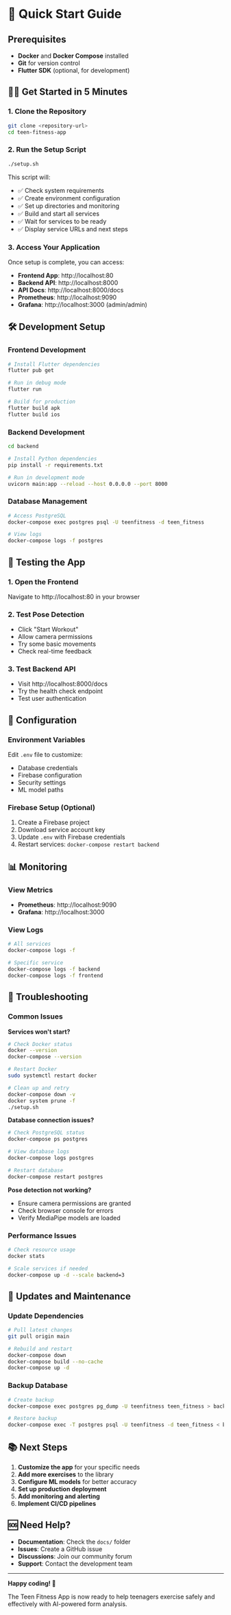 # 🚀 Quick Start Guide

## Prerequisites

- **Docker** and **Docker Compose** installed
- **Git** for version control
- **Flutter SDK** (optional, for development)

## 🏃‍♂️ Get Started in 5 Minutes

### 1. Clone the Repository
```bash
git clone <repository-url>
cd teen-fitness-app
```

### 2. Run the Setup Script
```bash
./setup.sh
```

This script will:
- ✅ Check system requirements
- ✅ Create environment configuration
- ✅ Set up directories and monitoring
- ✅ Build and start all services
- ✅ Wait for services to be ready
- ✅ Display service URLs and next steps

### 3. Access Your Application

Once setup is complete, you can access:

- **Frontend App**: http://localhost:80
- **Backend API**: http://localhost:8000
- **API Docs**: http://localhost:8000/docs
- **Prometheus**: http://localhost:9090
- **Grafana**: http://localhost:3000 (admin/admin)

## 🛠️ Development Setup

### Frontend Development
```bash
# Install Flutter dependencies
flutter pub get

# Run in debug mode
flutter run

# Build for production
flutter build apk
flutter build ios
```

### Backend Development
```bash
cd backend

# Install Python dependencies
pip install -r requirements.txt

# Run in development mode
uvicorn main:app --reload --host 0.0.0.0 --port 8000
```

### Database Management
```bash
# Access PostgreSQL
docker-compose exec postgres psql -U teenfitness -d teen_fitness

# View logs
docker-compose logs -f postgres
```

## 📱 Testing the App

### 1. Open the Frontend
Navigate to http://localhost:80 in your browser

### 2. Test Pose Detection
- Click "Start Workout"
- Allow camera permissions
- Try some basic movements
- Check real-time feedback

### 3. Test Backend API
- Visit http://localhost:8000/docs
- Try the health check endpoint
- Test user authentication

## 🔧 Configuration

### Environment Variables
Edit `.env` file to customize:
- Database credentials
- Firebase configuration
- Security settings
- ML model paths

### Firebase Setup (Optional)
1. Create a Firebase project
2. Download service account key
3. Update `.env` with Firebase credentials
4. Restart services: `docker-compose restart backend`

## 📊 Monitoring

### View Metrics
- **Prometheus**: http://localhost:9090
- **Grafana**: http://localhost:3000

### View Logs
```bash
# All services
docker-compose logs -f

# Specific service
docker-compose logs -f backend
docker-compose logs -f frontend
```

## 🚨 Troubleshooting

### Common Issues

**Services won't start?**
```bash
# Check Docker status
docker --version
docker-compose --version

# Restart Docker
sudo systemctl restart docker

# Clean up and retry
docker-compose down -v
docker system prune -f
./setup.sh
```

**Database connection issues?**
```bash
# Check PostgreSQL status
docker-compose ps postgres

# View database logs
docker-compose logs postgres

# Restart database
docker-compose restart postgres
```

**Pose detection not working?**
- Ensure camera permissions are granted
- Check browser console for errors
- Verify MediaPipe models are loaded

### Performance Issues
```bash
# Check resource usage
docker stats

# Scale services if needed
docker-compose up -d --scale backend=3
```

## 🔄 Updates and Maintenance

### Update Dependencies
```bash
# Pull latest changes
git pull origin main

# Rebuild and restart
docker-compose down
docker-compose build --no-cache
docker-compose up -d
```

### Backup Database
```bash
# Create backup
docker-compose exec postgres pg_dump -U teenfitness teen_fitness > backup.sql

# Restore backup
docker-compose exec -T postgres psql -U teenfitness -d teen_fitness < backup.sql
```

## 📚 Next Steps

1. **Customize the app** for your specific needs
2. **Add more exercises** to the library
3. **Configure ML models** for better accuracy
4. **Set up production deployment**
5. **Add monitoring and alerting**
6. **Implement CI/CD pipelines**

## 🆘 Need Help?

- **Documentation**: Check the `docs/` folder
- **Issues**: Create a GitHub issue
- **Discussions**: Join our community forum
- **Support**: Contact the development team

---

**Happy coding! 🎉**

The Teen Fitness App is now ready to help teenagers exercise safely and effectively with AI-powered form analysis.
